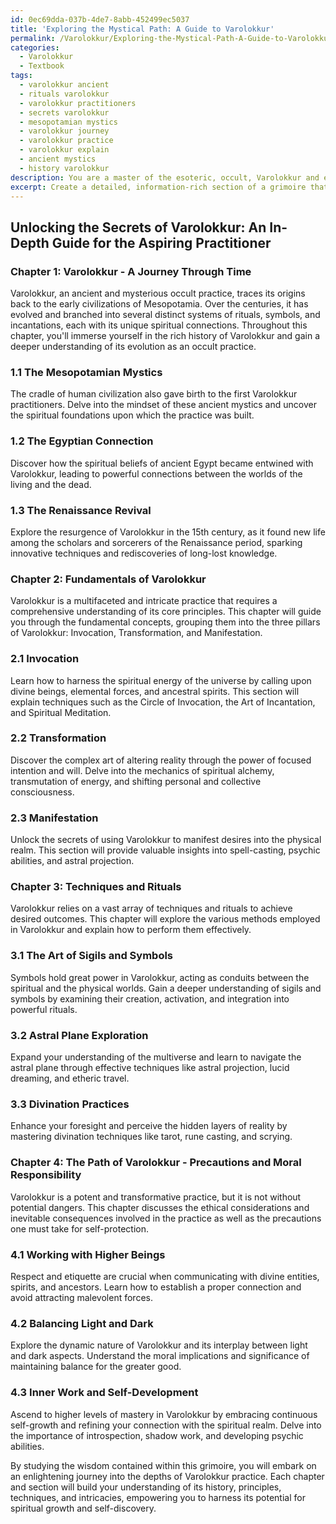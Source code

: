 ```yaml
---
id: 0ec69dda-037b-4de7-8abb-452499ec5037
title: 'Exploring the Mystical Path: A Guide to Varolokkur'
permalink: /Varolokkur/Exploring-the-Mystical-Path-A-Guide-to-Varolokkur/
categories:
  - Varolokkur
  - Textbook
tags:
  - varolokkur ancient
  - rituals varolokkur
  - varolokkur practitioners
  - secrets varolokkur
  - mesopotamian mystics
  - varolokkur journey
  - varolokkur practice
  - varolokkur explain
  - ancient mystics
  - history varolokkur
description: You are a master of the esoteric, occult, Varolokkur and education, you have written many textbooks on the subject in ways that provide students with rich and deep understanding of the subject. You are being asked to write textbook-like sections on a topic and you do it with full context, explainability, and reliability in accuracy to the true facts of the topic at hand, in a textbook style that a student would easily be able to learn from, in a rich, engaging, and contextual way. Always include relevant context (such as formulas and history), related concepts, and in a way that someone can gain deep insights from.
excerpt: Create a detailed, information-rich section of a grimoire that an aspiring Varolokkur practitioner can learn from to gain deep insights and understanding. Discuss the history, fundamental concepts, techniques, and precautions involved in practicing Varolokkur, including any rituals, symbols, and spiritual connections. Ensure the content is both engaging and informative for someone seeking to expand their knowledge of the occult domain of Varolokkur.
---
```


## Unlocking the Secrets of Varolokkur: An In-Depth Guide for the Aspiring Practitioner

### Chapter 1: Varolokkur - A Journey Through Time

Varolokkur, an ancient and mysterious occult practice, traces its origins back to the early civilizations of Mesopotamia. Over the centuries, it has evolved and branched into several distinct systems of rituals, symbols, and incantations, each with its unique spiritual connections. Throughout this chapter, you'll immerse yourself in the rich history of Varolokkur and gain a deeper understanding of its evolution as an occult practice.

### 1.1 The Mesopotamian Mystics

The cradle of human civilization also gave birth to the first Varolokkur practitioners. Delve into the mindset of these ancient mystics and uncover the spiritual foundations upon which the practice was built.

### 1.2 The Egyptian Connection

Discover how the spiritual beliefs of ancient Egypt became entwined with Varolokkur, leading to powerful connections between the worlds of the living and the dead.

### 1.3 The Renaissance Revival

Explore the resurgence of Varolokkur in the 15th century, as it found new life among the scholars and sorcerers of the Renaissance period, sparking innovative techniques and rediscoveries of long-lost knowledge.

### Chapter 2: Fundamentals of Varolokkur

Varolokkur is a multifaceted and intricate practice that requires a comprehensive understanding of its core principles. This chapter will guide you through the fundamental concepts, grouping them into the three pillars of Varolokkur: Invocation, Transformation, and Manifestation.

### 2.1 Invocation

Learn how to harness the spiritual energy of the universe by calling upon divine beings, elemental forces, and ancestral spirits. This section will explain techniques such as the Circle of Invocation, the Art of Incantation, and Spiritual Meditation.

### 2.2 Transformation

Discover the complex art of altering reality through the power of focused intention and will. Delve into the mechanics of spiritual alchemy, transmutation of energy, and shifting personal and collective consciousness.

### 2.3 Manifestation

Unlock the secrets of using Varolokkur to manifest desires into the physical realm. This section will provide valuable insights into spell-casting, psychic abilities, and astral projection.

### Chapter 3: Techniques and Rituals

Varolokkur relies on a vast array of techniques and rituals to achieve desired outcomes. This chapter will explore the various methods employed in Varolokkur and explain how to perform them effectively.

### 3.1 The Art of Sigils and Symbols

Symbols hold great power in Varolokkur, acting as conduits between the spiritual and the physical worlds. Gain a deeper understanding of sigils and symbols by examining their creation, activation, and integration into powerful rituals.

### 3.2 Astral Plane Exploration

Expand your understanding of the multiverse and learn to navigate the astral plane through effective techniques like astral projection, lucid dreaming, and etheric travel.

### 3.3 Divination Practices

Enhance your foresight and perceive the hidden layers of reality by mastering divination techniques like tarot, rune casting, and scrying.

### Chapter 4: The Path of Varolokkur - Precautions and Moral Responsibility

Varolokkur is a potent and transformative practice, but it is not without potential dangers. This chapter discusses the ethical considerations and inevitable consequences involved in the practice as well as the precautions one must take for self-protection.

### 4.1 Working with Higher Beings

Respect and etiquette are crucial when communicating with divine entities, spirits, and ancestors. Learn how to establish a proper connection and avoid attracting malevolent forces.

### 4.2 Balancing Light and Dark

Explore the dynamic nature of Varolokkur and its interplay between light and dark aspects. Understand the moral implications and significance of maintaining balance for the greater good.

### 4.3 Inner Work and Self-Development

Ascend to higher levels of mastery in Varolokkur by embracing continuous self-growth and refining your connection with the spiritual realm. Delve into the importance of introspection, shadow work, and developing psychic abilities.

By studying the wisdom contained within this grimoire, you will embark on an enlightening journey into the depths of Varolokkur practice. Each chapter and section will build your understanding of its history, principles, techniques, and intricacies, empowering you to harness its potential for spiritual growth and self-discovery.

